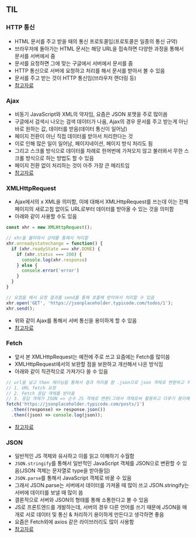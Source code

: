 ## TIL

### HTTP 통신
- HTML 문서를 주고 받을 때의 통신 프로토콜임(프로토콜은 일종의 통신 규약)
- 브라우저에 돌아가는 HTML 문서는 해당 URL을 접속하면 다양한 과정을 통해서 문서를 서버에서 줌
- 문서를 요청하면 그에 맞는 구글에서 서버에서 문서를 줌
- HTTP 통신으로 서버에 요청하고 처리를 해서 문서를 받아서 볼 수 있음
- 문서를 주고 받는 것이 HTTP 통신임(브라우저 랜더링 등)
- [참고자료](https://developer.mozilla.org/ko/docs/Web/HTTP/Guides/Overview)

### Ajax
- 비동기 JavaScript와 XML의 약자임, 요즘은 JSON 포맷을 주로 많이씀
- 구글에서 검색시 나오는 검색 데이터가 나옴, Ajax의 경우 문서를 주고 받는게 아닌 바로 원하는 값, 데이터를 받음(데이터 통신이 일어남)
- 페이지 전환이 아닌 직접 데이터를 받아서 처리한다는 것
- 이로 인해 많은 일이 일어남, 페이지네이션, 페이지 방식 처리도 됨
- 그리고 스크롤 방식으로 데이터를 차례로 한꺼번에 가져오지 않고 불러와서 무한 스크롤 방식으로 하는 방법도 할 수 있음
- 페이지 전환 없이 처리하는 것이 아주 가장 큰 메리트임
- [참고자료](https://developer.mozilla.org/ko/docs/Glossary/AJAX)

### XMLHttpRequest
- Ajax에서의 x XML을 의미함, 이에 대해서 XMLHttpRequest를 쓰는데 이는 전체 페이지의 새로고침 없이도 URL로부터 데이터를 받아올 수 있는 것을 의미함
- 아래와 같이 사용할 수도 있음
```js
const xhr = new XMLHttpRequest();

// xhr을 불러와서 상태를 통해서 처리함
xhr.onreadystatechange = function() {
  if (xhr.readyState === xhr.DONE) {
    if (xhr.status === 200) {
      console.log(xhr.response)
    } else {
      console.error('error')
    }
  }
}

// 요청을 해서 요청 결과를 send를 통해 호출해 받아와서 처리할 수 있음
xhr.open('GET', 'https://jsonplaceholder.typicode.com/todos/1');
xhr.send();
```
- 위와 같이 Ajax를 통해서 서버 통신을 용이하게 할 수 있음
- [참고자료](https://developer.mozilla.org/ko/docs/Web/API/XMLHttpRequest)

### Fetch
- 앞서 본 XMLHttpRequest는 예전에 주로 쓰고 요즘에는 Fetch를 많이씀
- XMLHttpRequest에서의 보완할 점을 보완하고 개선해서 나온 방식임
- 아래와 같이 직관적으로 가져가다 쓸 수 있음
```js
// url을 넣고 then 체이닝을 통해서 결과 처리를 함 .json으로 json 객체로 변환하고 처리함
// 1. URL fetch 요청
// 2. Fetch 응답 객체를 받아옴
// 3. 응답 객체가 JSON => 순수 JS 객체로 변환(그래서 객체로써 활용하고 다루기 용이해짐)
fetch('https://jsonplaceholder.typicode.com/posts/1')
  .then((response) => response.json())
  .then((json) => console.log(json));
```
- [참고자료](https://developer.mozilla.org/ko/docs/Web/API/Fetch_API)

### JSON
- 일반적인 JS 객체와 유사하고 이를 읽고 이해하기 수월함
- `JSON.stringify`를 통해서 일반적인 JavaScript 객체를 JSON으로 변환할 수 있음(JSON 객체는 문자열로 type을 받아들임)
- `JSON.parse`를 통해서 JavaScript 객체로 바꿀 수 있음
- 그래서 JSON.parse는 서버에서 데이터를 가져올 때 많이 쓰고 JSON.stringify는 서버에 데이터를 보낼 때 많이 씀
- 결론적으로 서버와 JSON의 형태를 통해 소통한다고 볼 수 있음
- JS로 프론트엔드를 개발하는데, 서버의 경우 다른 언어를 쓰기 때문에 JSON을 매개로 서로 데이터 및 통신 & 처리하기 용이하게 만든다고 생각하면 좋음
- 요즘은 Fetch외에 axios 같은 라이브러리도 많이 사용함
- [참고자료](https://developer.mozilla.org/ko/docs/Web/JavaScript/Reference/Global_Objects/JSON)
